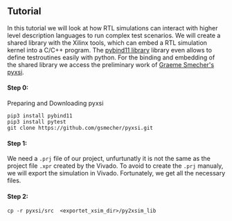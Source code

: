 Tutorial
--------
In this tutorial we will look at how RTL simulations can interact with higher level description languages to run complex test scenarios. 
We will create a shared library with the Xilinx tools, which can embed a RTL simulation kernel into a C/C++ program. 
The [pybind11 library](https://github.com/pybind/pybind11) library even allows to define testroutines easily with python. 
For the binding and embedding of the shared library we access the preliminary work of [Graeme Smecher's pyxsi](https://github.com/gsmecher/pyxsi).

#### Step 0:
Preparing and Downloading pyxsi
```shell
pip3 install pybind11
pip3 install pytest
git clone https://github.com/gsmecher/pyxsi.git
```

#### Step 1:
We need a `.prj` file of our project, unfurtunatly it is not the same as the project file `.xpr` created by the Vivado.
To avoid to create the `.prj` manualy, we will export the simulation in Vivado.
Fortunately, we get all the necessary files.

#### Step 2:
```shell
cp -r pyxsi/src  <exportet_xsim_dir>/py2xsim_lib

```

